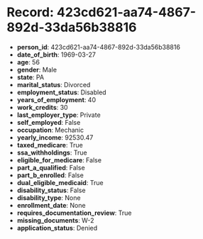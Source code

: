 # Record: 423cd621-aa74-4867-892d-33da56b38816

- **person_id**: 423cd621-aa74-4867-892d-33da56b38816
- **date_of_birth**: 1969-03-27
- **age**: 56
- **gender**: Male
- **state**: PA
- **marital_status**: Divorced
- **employment_status**: Disabled
- **years_of_employment**: 40
- **work_credits**: 30
- **last_employer_type**: Private
- **self_employed**: False
- **occupation**: Mechanic
- **yearly_income**: 92530.47
- **taxed_medicare**: True
- **ssa_withholdings**: True
- **eligible_for_medicare**: False
- **part_a_qualified**: False
- **part_b_enrolled**: False
- **dual_eligible_medicaid**: True
- **disability_status**: False
- **disability_type**: None
- **enrollment_date**: None
- **requires_documentation_review**: True
- **missing_documents**: W-2
- **application_status**: Denied